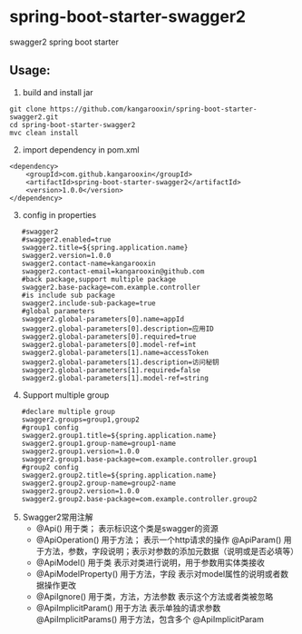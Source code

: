 # spring-boot-starter-swagger2

swagger2 spring boot starter

## Usage:
1. build and install jar
```
git clone https://github.com/kangarooxin/spring-boot-starter-swagger2.git
cd spring-boot-starter-swagger2
mvc clean install
```
2. import dependency in pom.xml
```
<dependency>
    <groupId>com.github.kangarooxin</groupId>
    <artifactId>spring-boot-starter-swagger2</artifactId>
    <version>1.0.0</version>
</dependency>
```
3. config in properties
```
   #swagger2
   #swagger2.enabled=true
   swagger2.title=${spring.application.name}
   swagger2.version=1.0.0
   swagger2.contact-name=kangarooxin
   swagger2.contact-email=kangarooxin@github.com
   #back package,support multiple package
   swagger2.base-package=com.example.controller
   #is include sub package
   swagger2.include-sub-package=true
   #global parameters
   swagger2.global-parameters[0].name=appId
   swagger2.global-parameters[0].description=应用ID
   swagger2.global-parameters[0].required=true
   swagger2.global-parameters[0].model-ref=int
   swagger2.global-parameters[1].name=accessToken
   swagger2.global-parameters[1].description=访问秘钥
   swagger2.global-parameters[1].required=false
   swagger2.global-parameters[1].model-ref=string
```
4. Support multiple group
```
   #declare multiple group
   swagger2.groups=group1,group2
   #group1 config
   swagger2.group1.title=${spring.application.name}
   swagger2.group1.group-name=group1-name
   swagger2.group1.version=1.0.0
   swagger2.group1.base-package=com.example.controller.group1
   #group2 config
   swagger2.group2.title=${spring.application.name}
   swagger2.group2.group-name=group2-name
   swagger2.group2.version=1.0.0
   swagger2.group2.base-package=com.example.controller.group2
```
5. Swagger2常用注解
   - @Api() 用于类； 表示标识这个类是swagger的资源
   - @ApiOperation() 用于方法； 表示一个http请求的操作 @ApiParam()
   用于方法，参数，字段说明；表示对参数的添加元数据（说明或是否必填等）
   - @ApiModel() 用于类 表示对类进行说明，用于参数用实体类接收
   - @ApiModelProperty() 用于方法，字段 表示对model属性的说明或者数据操作更改
   - @ApiIgnore() 用于类，方法，方法参数 表示这个方法或者类被忽略
   - @ApiImplicitParam() 用于方法 表示单独的请求参数 @ApiImplicitParams()
   用于方法，包含多个 @ApiImplicitParam
